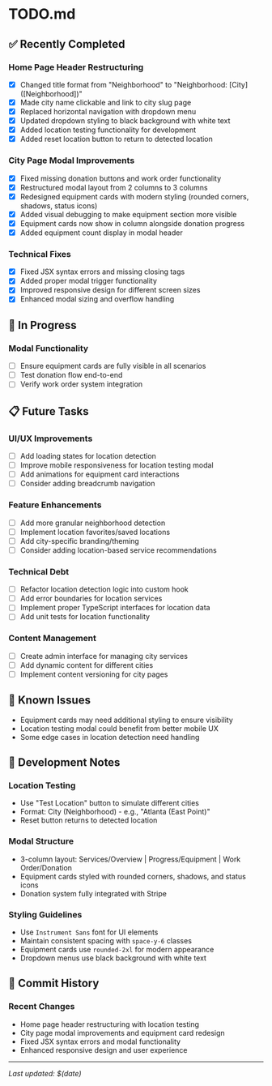 # TODO.md

## ✅ Recently Completed

### Home Page Header Restructuring
- [x] Changed title format from "Neighborhood" to "Neighborhood: [City] ([Neighborhood])"
- [x] Made city name clickable and link to city slug page
- [x] Replaced horizontal navigation with dropdown menu
- [x] Updated dropdown styling to black background with white text
- [x] Added location testing functionality for development
- [x] Added reset location button to return to detected location

### City Page Modal Improvements
- [x] Fixed missing donation buttons and work order functionality
- [x] Restructured modal layout from 2 columns to 3 columns
- [x] Redesigned equipment cards with modern styling (rounded corners, shadows, status icons)
- [x] Added visual debugging to make equipment section more visible
- [x] Equipment cards now show in column alongside donation progress
- [x] Added equipment count display in modal header

### Technical Fixes
- [x] Fixed JSX syntax errors and missing closing tags
- [x] Added proper modal trigger functionality
- [x] Improved responsive design for different screen sizes
- [x] Enhanced modal sizing and overflow handling

## 🚧 In Progress

### Modal Functionality
- [ ] Ensure equipment cards are fully visible in all scenarios
- [ ] Test donation flow end-to-end
- [ ] Verify work order system integration

## 📋 Future Tasks

### UI/UX Improvements
- [ ] Add loading states for location detection
- [ ] Improve mobile responsiveness for location testing modal
- [ ] Add animations for equipment card interactions
- [ ] Consider adding breadcrumb navigation

### Feature Enhancements
- [ ] Add more granular neighborhood detection
- [ ] Implement location favorites/saved locations
- [ ] Add city-specific branding/theming
- [ ] Consider adding location-based service recommendations

### Technical Debt
- [ ] Refactor location detection logic into custom hook
- [ ] Add error boundaries for location services
- [ ] Implement proper TypeScript interfaces for location data
- [ ] Add unit tests for location functionality

### Content Management
- [ ] Create admin interface for managing city services
- [ ] Add dynamic content for different cities
- [ ] Implement content versioning for city pages

## 🐛 Known Issues

- Equipment cards may need additional styling to ensure visibility
- Location testing modal could benefit from better mobile UX
- Some edge cases in location detection need handling

## 🔧 Development Notes

### Location Testing
- Use "Test Location" button to simulate different cities
- Format: City (Neighborhood) - e.g., "Atlanta (East Point)"
- Reset button returns to detected location

### Modal Structure
- 3-column layout: Services/Overview | Progress/Equipment | Work Order/Donation
- Equipment cards styled with rounded corners, shadows, and status icons
- Donation system fully integrated with Stripe

### Styling Guidelines
- Use `Instrument Sans` font for UI elements
- Maintain consistent spacing with `space-y-6` classes
- Equipment cards use `rounded-2xl` for modern appearance
- Dropdown menus use black background with white text

## 📝 Commit History

### Recent Changes
- Home page header restructuring with location testing
- City page modal improvements and equipment card redesign
- Fixed JSX syntax errors and modal functionality
- Enhanced responsive design and user experience

---

*Last updated: $(date)*
